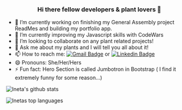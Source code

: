<div align="center">
  
### Hi there fellow developers & plant lovers 👋
  
</div>

- 🔭 I’m currently working on finishing my General Assembly project ReadMes and building my portfolio app.
- 🌱 I’m currently improving my Javascript skills with CodeWars
- 👯 I’m looking to collaborate on any plant related projects!
- 💬 Ask me about my plants and I will tell you all about it!
- 📫 How to reach me: [![Gmail Badge](https://img.shields.io/badge/-ineta.bliu@gmail.com-c14438?style=flat-square&logo=Gmail&logoColor=white&link=mailto:ineta.bliu@gmail.com)](mailto:ineta.bliu@gmail.com) or  [![Linkedin Badge](https://img.shields.io/badge/-inetabliudziute-blue?style=flat-square&logo=Linkedin&logoColor=white&link=https://www.linkedin.com/in/inetabliu/)](https://www.linkedin.com/in/inetabliu/)
- 😄 Pronouns: She/Her/Hers
- ⚡ Fun fact: Hero Section is called Jumbotron in Bootstrap ( I find it extremely funny for some reason...)

![Ineta's github stats](https://github-readme-stats.vercel.app/api?username=inetabliu&show_icons=true&title_color=5DAA68&icon_color=f6c32c&text_color=9f9f9f&bg_color=151515&count_private=true) 





![Inetas top languages](https://github-readme-stats.vercel.app/api/top-langs/?username=inetabliu&show_icons=true&title_color=5DAA68&icon_color=f6c32c&text_color=9f9f9f&bg_color=151515&count_private=true&layout=compact) 

